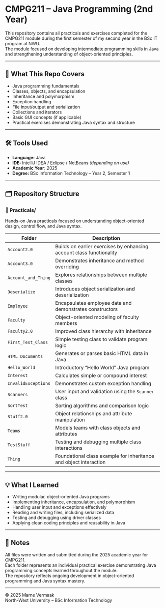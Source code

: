 # CMPG211 – Java Programming (2nd Year)

This repository contains all practicals and exercises completed for the CMPG211 module during the first semester of my second year in the BSc IT program at NWU.  
The module focused on developing intermediate programming skills in Java and strengthening understanding of object-oriented principles.

---

## 🧠 What This Repo Covers

- Java programming fundamentals  
- Classes, objects, and encapsulation  
- Inheritance and polymorphism  
- Exception handling  
- File input/output and serialization  
- Collections and iterators  
- Basic GUI concepts (if applicable)  
- Practical exercises demonstrating Java syntax and structure  

---

## 🛠️ Tools Used

- **Language:** Java  
- **IDE:** IntelliJ IDEA / Eclipse / NetBeans *(depending on use)*  
- **Academic Year:** 2025  
- **Degree:** BSc Information Technology – Year 2, Semester 1  

---

## 🗂️ Repository Structure

### 📂 Practicals/
Hands-on Java practicals focused on understanding object-oriented design, control flow, and Java syntax.

| Folder | Description |
|--------|-------------|
| `Account2.0` | Builds on earlier exercises by enhancing account class functionality |
| `Account3.0` | Demonstrates inheritance and method overriding |
| `Account_and_Thing` | Explores relationships between multiple classes |
| `Deserialize` | Introduces object serialization and deserialization |
| `Employee` | Encapsulates employee data and demonstrates constructors |
| `Faculty` | Object-oriented modeling of faculty members |
| `Faculty2.0` | Improved class hierarchy with inheritance |
| `First_Test_Class` | Simple testing class to validate program logic |
| `HTML_Documents` | Generates or parses basic HTML data in Java |
| `Hello_World` | Introductory “Hello World” Java program |
| `Interest` | Calculates simple or compound interest |
| `InvalidExceptions` | Demonstrates custom exception handling |
| `Scanners` | User input and validation using the `Scanner` class |
| `SortTest` | Sorting algorithms and comparison logic |
| `Stuff2.0` | Object relationships and attribute manipulation |
| `Teams` | Models teams with class objects and attributes |
| `TestStuff` | Testing and debugging multiple class interactions |
| `Thing` | Foundational class example for inheritance and object interaction |

---

## 💡 What I Learned

- Writing modular, object-oriented Java programs  
- Implementing inheritance, encapsulation, and polymorphism  
- Handling user input and exceptions effectively  
- Reading and writing files, including serialized data  
- Testing and debugging using driver classes  
- Applying clean coding principles and reusability in Java  

---

## 📎 Notes

All files were written and submitted during the 2025 academic year for CMPG211.  
Each folder represents an individual practical exercise demonstrating Java programming concepts learned throughout the module.  
The repository reflects ongoing development in object-oriented programming and Java syntax mastery.

---

© 2025 Marne Vermaak  
North-West University – BSc Information Technology
